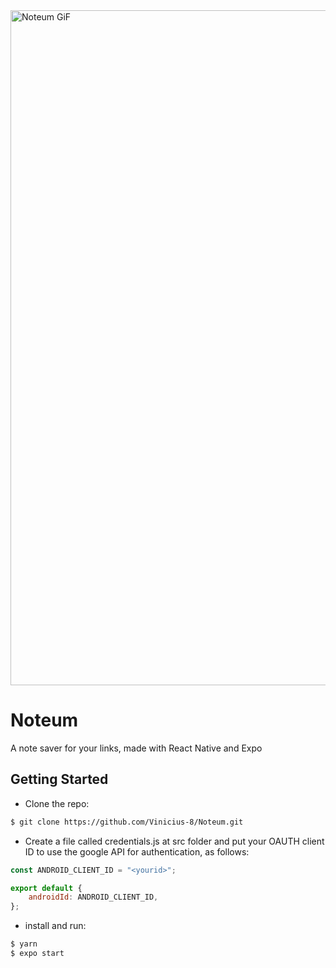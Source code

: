 
<img src="https://user-images.githubusercontent.com/33498293/81240788-c2af4700-8fde-11ea-99e6-d994bec8c43c.gif" width="1080" alt="Noteum GiF">

# Noteum
A note saver for your links, made with React Native and Expo

## Getting Started
* Clone the repo:

```bash
$ git clone https://github.com/Vinicius-8/Noteum.git

```

* Create a file called credentials.js at src folder and put your OAUTH client ID to use the google API for authentication, as follows:  
```js
const ANDROID_CLIENT_ID = "<yourid>";

export default {
    androidId: ANDROID_CLIENT_ID,
};
```
* install and run:
```bash
$ yarn
$ expo start

```
